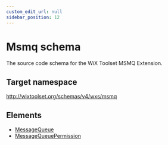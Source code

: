 ```yaml
---
custom_edit_url: null
sidebar_position: 12
---
```

# Msmq schema
The source code schema for the WiX Toolset MSMQ Extension.
## Target namespace
http://wixtoolset.org/schemas/v4/wxs/msmq
## Elements
- [MessageQueue](messagequeue.md)
- [MessageQueuePermission](messagequeuepermission.md)
